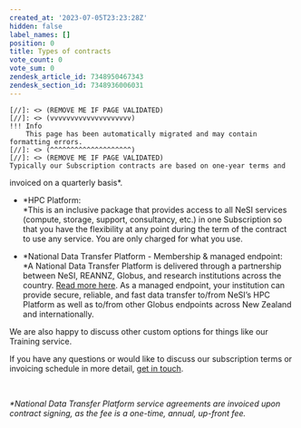 ```yaml
---
created_at: '2023-07-05T23:23:28Z'
hidden: false
label_names: []
position: 0
title: Types of contracts
vote_count: 0
vote_sum: 0
zendesk_article_id: 7348950467343
zendesk_section_id: 7348936006031
---
```



    [//]: <> (REMOVE ME IF PAGE VALIDATED)
    [//]: <> (vvvvvvvvvvvvvvvvvvvv)
    !!! Info
        This page has been automatically migrated and may contain formatting errors.
    [//]: <> (^^^^^^^^^^^^^^^^^^^^)
    [//]: <> (REMOVE ME IF PAGE VALIDATED)
    Typically our Subscription contracts are based on one-year terms and
invoiced on a quarterly basis\*.

-   *HPC Platform:  
    *This is an inclusive package that provides access to all NeSI
    services (compute, storage, support, consultancy, etc.) in one
    Subscription so that you have the flexibility at any point during
    the term of the contract to use any service. You are only charged
    for what you use.

-   *National Data Transfer Platform - Membership & managed endpoint:  
    *A National Data Transfer Platform is delivered through a
    partnership between NeSI, REANNZ, Globus, and research institutions
    across the country. [Read more
    here](https://www.nesi.org.nz/services/data-services). As a managed
    endpoint, your institution can provide secure, reliable, and fast
    data transfer to/from NeSI’s HPC Platform as well as to/from other
    Globus endpoints across New Zealand and internationally. 

We are also happy to discuss other custom options for things like our
Training service.

If you have any questions or would like to discuss our subscription
terms or invoicing schedule in more detail, [get in
touch](mailto:info@nesi.org.nz).

 

*\*National Data Transfer Platform service agreements are invoiced upon
contract signing, as the fee is a one-time, annual, up-front fee.*
